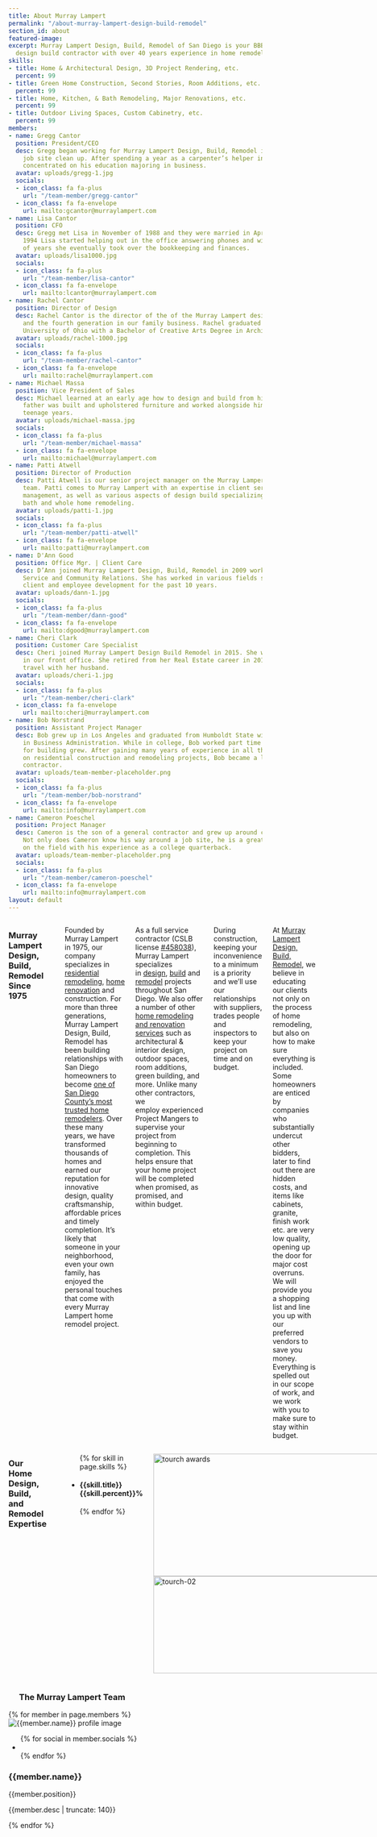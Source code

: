 ```yaml
---
title: About Murray Lampert
permalink: "/about-murray-lampert-design-build-remodel"
section_id: about
featured-image:
excerpt: Murray Lampert Design, Build, Remodel of San Diego is your BBB award winning
  design build contractor with over 40 years experience in home remodeling.
skills:
- title: Home & Architectural Design, 3D Project Rendering, etc.
  percent: 99
- title: Green Home Construction, Second Stories, Room Additions, etc.
  percent: 99
- title: Home, Kitchen, & Bath Remodeling, Major Renovations, etc.
  percent: 99
- title: Outdoor Living Spaces, Custom Cabinetry, etc.
  percent: 99
members:
- name: Gregg Cantor
  position: President/CEO
  desc: Gregg began working for Murray Lampert Design, Build, Remodel in 1977 completing
    job site clean up. After spending a year as a carpenter’s helper in 1978, Gregg
    concentrated on his education majoring in business.
  avatar: uploads/gregg-1.jpg
  socials:
  - icon_class: fa fa-plus
    url: "/team-member/gregg-cantor"
  - icon_class: fa fa-envelope
    url: mailto:gcantor@murraylampert.com
- name: Lisa Cantor
  position: CFO
  desc: Gregg met Lisa in November of 1988 and they were married in April 1990. In
    1994 Lisa started helping out in the office answering phones and within a couple
    of years she eventually took over the bookkeeping and finances.
  avatar: uploads/lisa1000.jpg
  socials:
  - icon_class: fa fa-plus
    url: "/team-member/lisa-cantor"
  - icon_class: fa fa-envelope
    url: mailto:lcantor@murraylampert.com
- name: Rachel Cantor
  position: Director of Design
  desc: Rachel Cantor is the director of the of the Murray Lampert design department
    and the fourth generation in our family business. Rachel graduated from Miami
    University of Ohio with a Bachelor of Creative Arts Degree in Architecture.
  avatar: uploads/rachel-1000.jpg
  socials:
  - icon_class: fa fa-plus
    url: "/team-member/rachel-cantor"
  - icon_class: fa fa-envelope
    url: mailto:rachel@murraylampert.com
- name: Michael Massa
  position: Vice President of Sales
  desc: Michael learned at an early age how to design and build from his father. His
    father was built and upholstered furniture and worked alongside him during his
    teenage years.
  avatar: uploads/michael-massa.jpg
  socials:
  - icon_class: fa fa-plus
    url: "/team-member/michael-massa"
  - icon_class: fa fa-envelope
    url: mailto:michael@murraylampert.com
- name: Patti Atwell
  position: Director of Production
  desc: Patti Atwell is our senior project manager on the Murray Lampert production
    team. Patti comes to Murray Lampert with an expertise in client services and project
    management, as well as various aspects of design build specializing in kitchen,
    bath and whole home remodeling.
  avatar: uploads/patti-1.jpg
  socials:
  - icon_class: fa fa-plus
    url: "/team-member/patti-atwell"
  - icon_class: fa fa-envelope
    url: mailto:patti@murraylampert.com
- name: D'Ann Good
  position: Office Mgr. | Client Care
  desc: D’Ann joined Murray Lampert Design, Build, Remodel in 2009 working in Customer
    Service and Community Relations. She has worked in various fields supporting both
    client and employee development for the past 10 years.
  avatar: uploads/dann-1.jpg
  socials:
  - icon_class: fa fa-plus
    url: "/team-member/dann-good"
  - icon_class: fa fa-envelope
    url: mailto:dgood@murraylampert.com
- name: Cheri Clark
  position: Customer Care Specialist
  desc: Cheri joined Murray Lampert Design Build Remodel in 2015. She works part time
    in our front office. She retired from her Real Estate career in 2013 so she could
    travel with her husband.
  avatar: uploads/cheri-1.jpg
  socials:
  - icon_class: fa fa-plus
    url: "/team-member/cheri-clark"
  - icon_class: fa fa-envelope
    url: mailto:cheri@murraylampert.com
- name: Bob Norstrand
  position: Assistant Project Manager
  desc: Bob grew up in Los Angeles and graduated from Humboldt State with a BS degree
    in Business Administration. While in college, Bob worked part time where his love
    for building grew. After gaining many years of experience in all the major trades
    on residential construction and remodeling projects, Bob became a licensed general
    contractor.
  avatar: uploads/team-member-placeholder.png
  socials:
  - icon_class: fa fa-plus
    url: "/team-member/bob-norstrand"
  - icon_class: fa fa-envelope
    url: mailto:info@murraylampert.com
- name: Cameron Poeschel
  position: Project Manager
  desc: Cameron is the son of a general contractor and grew up around construction.
    Not only does Cameron know his way around a job site, he is a great team player
    on the field with his experience as a college quarterback.
  avatar: uploads/team-member-placeholder.png
  socials:
  - icon_class: fa fa-plus
    url: "/team-member/cameron-poeschel"
  - icon_class: fa fa-envelope
    url: mailto:info@murraylampert.com
layout: default
---
```


  <div class='medium-6 columns'>
    <h3>Murray Lampert Design, Build, Remodel Since 1975</h3>
    <div class='spacing'></div>
    <p>Founded by Murray Lampert in 1975, our company specializes in<a href="/san-diego-home-design-services/"> residential remodeling</a>, <a href="/remodel/">home renovation</a> and construction. For more than three generations, Murray Lampert Design, Build, Remodel has been building relationships with San Diego homeowners to become <a href="/testimonials/">one of San Diego County’s most trusted home remodelers</a>. Over these many years, we have transformed thousands of homes and earned our reputation for innovative design, quality craftsmanship, affordable prices and timely completion. It’s likely that someone in your neighborhood, even your own family, has enjoyed the personal touches that come with every Murray Lampert home remodel project.</p>
    <p>As a full service contractor (CSLB license <a href="https://www2.cslb.ca.gov/OnlineServices/CheckLicenseII/LicenseDetail.aspx?LicNum=458038">#458038</a>), Murray Lampert specializes in <a href="/san-diego-home-design-services">design</a>, <a href="/san-diego-design-build-contractors">build</a> and <a href="/san-diego-home-remodel-services">remodel</a> projects throughout San Diego. We also offer a number of other <a href="/design-build-services-san-diego">home remodeling and renovation services</a> such as architectural & interior design, outdoor spaces, room additions, green building, and more. Unlike many other contractors, we employ experienced Project Mangers to supervise your project from beginning to completion. This helps ensure that your home project will be completed when promised, as promised, and within budget.</p>
    <p>During construction, keeping your inconvenience to a minimum is a priority and we’ll use our relationships with suppliers, trades people and inspectors to keep your project on time and on budget.</p>
    <p>At <a href="/">Murray Lampert Design, Build, Remodel</a>, we believe in educating our clients not only on the process of home remodeling, but also on how to make sure everything is included. Some homeowners are enticed by companies who substantially undercut other bidders, later to find out there are hidden costs, and items like cabinets, granite, finish work etc. are very low quality, opening up the door for major cost overruns. We will provide you a shopping list and line you up with our preferred vendors to save you money. Everything is spelled out in our scope of work, and we work with you to make sure to stay within budget.</p>
  </div>
  <div class='medium-6 columns'>
    <h3>Our Home Design, Build, and Remodel Expertise</h3>
    <div class='spacing'></div>
    <div class='mod modBarGraph'>
      <ul class='bars'>
        {% for skill in page.skills %}
          <li>
            <h4 style=''>
              {{skill.title}}
              <strong>{{skill.percent}}%</strong>
            </h4>
            <p class='highlighted' data-percent='{{skill.percent}}'></p>
          </li>
        {% endfor %}
      </ul>
    </div>
    <!-- BBB Torch Award and Tape Measure Images -->
    <p class="torch"><img class="alignright size-full wp-image-1702" src="/uploads/tourch-01b.jpg" alt="tourch awards" width="460" height="243" />
    <img class="alignright size-full wp-image-1703" src="/uploads/tourch-02.jpg" alt="tourch-02" width="460" height="193" /></p>
  </div>
  <div class='full'>
    <div class='row'>
    <!-- Start of Team Members Section -->
      <div class='large-12 columns' id='team-members'>
        <div class='four spacing'></div>
        <h3>The Murray Lampert Team</h3>
        <div class='spacing'></div>
      </div>
    </div>
    <div class='row'>
      {% for member in page.members %}
        <div class='small-6 medium-3 large-3 columns'>
          <div class='mod modTeamMember style-2'>
            <div class='member'>
              <img class="avatar" title="{{member.name}} at Murray Lampert Design, Build, Remodel" alt="{{member.name}} profile image" src="{{site.url}}/{{member.avatar}}" />
              <div class='overlay'>
                <ul class='socials'>
                  {% for social in member.socials %}
                    <li>
                      <a href='{{social.url}}'>
                        <i class='{{social.icon_class}}'></i>
                      </a>
                    </li>
                  {% endfor %}
                </ul>
              </div>
            </div>
            <h3>{{member.name}}</h3>
            <p class='position'>{{member.position}}</p>
            <p>{{member.desc | truncate: 140}}</p>
            <div class='two spacing'></div>
          </div>
        </div>
      {% endfor %}
    </div>
    <div class='two spacing'></div>
  </div>
  <!-- Start of Our Clients Section - REMOVED (see master branch version for code block - line 141) -->
